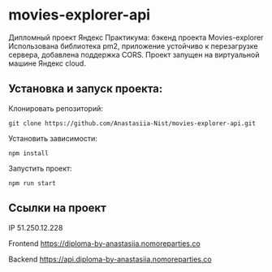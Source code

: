# movies-explorer-api
Дипломный проект Яндекс Практикума: бэкенд проекта Movies-explorer
Использована библиотека pm2, приложение устойчиво к перезагрузке сервера, добавлена поддержка CORS. Проект запущен на виртуальной машине Яндекс cloud.

## Установка и запуск проекта:
Клонировать репозиторий:

    git clone https://github.com/Anastasiia-Nist/movies-explorer-api.git

Установить зависимости:

    npm install

Запустить проект:

    npm run start

## Ссылки на проект

IP 51.250.12.228

Frontend https://diploma-by-anastasiia.nomoreparties.co

Backend https://api.diploma-by-anastasiia.nomoreparties.co
